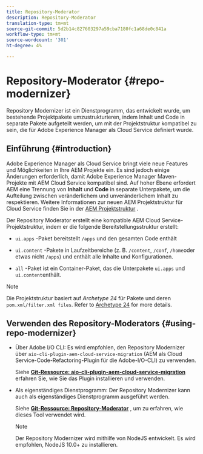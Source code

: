 ```yaml
---
title: Repository-Moderator
description: Repository-Moderator
translation-type: tm+mt
source-git-commit: 5d2b14c827603297a59cba7180fc1a68de0c841a
workflow-type: tm+mt
source-wordcount: '301'
ht-degree: 4%

---
```



# Repository-Moderator {#repo-modernizer}

Repository Modernizer ist ein Dienstprogramm, das entwickelt wurde, um bestehende Projektpakete umzustrukturieren, indem Inhalt und Code in separate Pakete aufgeteilt werden, um mit der Projektstruktur kompatibel zu sein, die für Adobe Experience Manager als Cloud Service definiert wurde.

## Einführung {#introduction}

Adobe Experience Manager als Cloud Service bringt viele neue Features und Möglichkeiten in Ihre AEM Projekte ein. Es sind jedoch einige Änderungen erforderlich, damit Adobe Experience Manager Maven-Projekte mit AEM Cloud Service kompatibel sind. Auf hoher Ebene erfordert AEM eine Trennung von **Inhalt** und **Code** in separate Unterpakete, um die Aufteilung zwischen veränderlichem und unveränderlichem Inhalt zu respektieren. Weitere Informationen zur neuen AEM Projektstruktur für Cloud Service finden Sie in der [AEM Projektstruktur](https://docs.adobe.com/content/help/de-DE/experience-manager-cloud-service/implementing/developing/aem-project-content-package-structure.html) .

Der Repository Moderator erstellt eine kompatible AEM Cloud Service-Projektstruktur, indem er die folgende Bereitstellungsstruktur erstellt:

* `ui.apps` -Paket bereitstellt `/apps` und den gesamten Code enthält

* `ui.content` -Pakete in Laufzeitbereiche (z. B. `/content`, `/conf`, `/home`oder etwas nicht `/apps`) und enthält alle Inhalte und Konfigurationen.

* `all` -Paket ist ein Container-Paket, das die Unterpakete `ui.apps` und `ui.content`enthält.

>[!NOTE]
>Die Projektstruktur basiert auf *Archetype 24* für Pakete und deren `pom.xml/filter.xml files`. Refer to [Archetype 24](https://github.com/adobe/aem-project-archetype) for more details.

## Verwenden des Repository-Moderators {#using-repo-modernizer}

* Über Adobe I/O CLI: Es wird empfohlen, den Repository Modernizer über `aio-cli-plugin-aem-cloud-service-migration` (AEM als Cloud Service-Code-Refactoring-Plugin für die Adobe-I/O-CLI) zu verwenden.

   Siehe **[Git-Ressource: aio-cli-plugin-aem-cloud-service-migration](https://github.com/adobe/aio-cli-plugin-aem-cloud-service-migration#introduction)** erfahren Sie, wie Sie das Plugin installieren und verwenden.

* Als eigenständiges Dienstprogramm: Der Repository Modernizer kann auch als eigenständiges Dienstprogramm ausgeführt werden.

   Siehe **[Git-Ressource: Repository-Moderator](https://github.com/adobe/aem-cloud-service-source-migration/tree/master/packages/repository-modernizer)** , um zu erfahren, wie dieses Tool verwendet wird.

   >[!NOTE]
   >Der Repository Modernizer wird mithilfe von NodeJS entwickelt. Es wird empfohlen, NodeJS 10.0+ zu installieren.